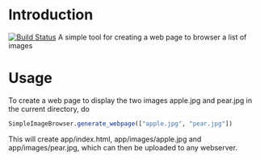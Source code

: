 # Introduction
[![Build Status](https://travis-ci.org/grero/SimpleImageBrowser.jl.svg?branch=master)](https://travis-ci.org/grero/SimpleImageBrowser.jl)
A simple tool for creating a web page to browser a list of images

# Usage

To create a web page to display the two images apple.jpg and pear.jpg in the current directory, do

```julia
SimpleImageBrowser.generate_webpage(["apple.jpg", "pear.jpg"])
```

This will create app/index.html, app/images/apple.jpg and app/images/pear.jpg, which can then be uploaded to any webserver.
